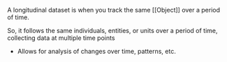 A longitudinal dataset is when you track the same [[Object]] over a period of time.

So, it follows the same individuals, entities, or units over a period of time, collecting data at multiple time points
- Allows for analysis of changes over time, patterns, etc.